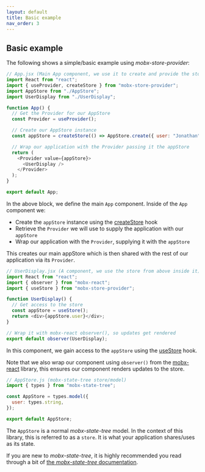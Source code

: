 ```yaml
---
layout: default
title: Basic example
nav_order: 3
---
```


## Basic example

The following shows a simple/basic example using _mobx-store-provider_:

```javascript
// App.jsx (Main App component, we use it to create and provide the store)
import React from "react";
import { useProvider, createStore } from "mobx-store-provider";
import AppStore from "./AppStore";
import UserDisplay from "./UserDisplay";

function App() {
  // Get the Provider for our AppStore
  const Provider = useProvider();

  // Create our AppStore instance
  const appStore = createStore(() => AppStore.create({ user: "Jonathan" }));

  // Wrap our application with the Provider passing it the appStore
  return (
    <Provider value={appStore}>
      <UserDisplay />
    </Provider>
  );
}

export default App;
```

In the above block, we define the main `App` component. Inside of the `App` component we:

- Create the `appStore` instance using the [createStore](/api/createStore) hook
- Retrieve the `Provider` we will use to supply the application with our `appStore`
- Wrap our application with the `Provider`, supplying it with the `appStore`

This creates our main appStore which is then shared with the rest of our application via its `Provider`.

```javascript
// UserDisplay.jsx (A component, we use the store from above inside it)
import React from "react";
import { observer } from "mobx-react";
import { useStore } from "mobx-store-provider";

function UserDisplay() {
  // Get access to the store
  const appStore = useStore();
  return <div>{appStore.user}</div>;
}

// Wrap it with mobx-react observer(), so updates get rendered
export default observer(UserDisplay);
```

In this component, we gain access to the `appStore` using the [useStore](/api/createStore) hook.

Note that we also wrap our component using `observer()` from the [mobx-react](https://github.com/mobxjs/mobx-react#mobx-react) library, this ensures our component renders updates to the store.

```javascript
// AppStore.js (mobx-state-tree store/model)
import { types } from "mobx-state-tree";

const AppStore = types.model({
  user: types.string,
});

export default AppStore;
```

The `AppStore` is a normal _mobx-state-tree_ model. In the context of this library, this is referred to as a `store`. It is what your application shares/uses as its state.

If you are new to _mobx-state-tree_, it is highly recommended you read through a bit of [the _mobx-state-tree_ documentation](https://mobx-state-tree.js.org).
